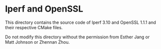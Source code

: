 # Iperf and OpenSSL

This directory contains the source code of Iperf 3.10 and OpenSSL 1.1.1 and their respective CMake files. 

Do not modify this directory without the permission from Esther Jang or Matt Johnson or Zhennan Zhou.